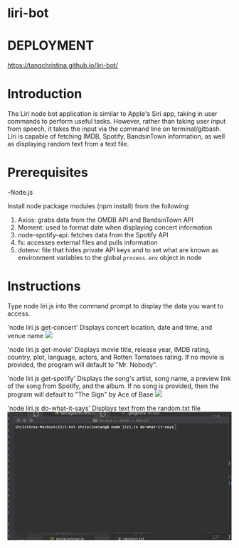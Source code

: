 # liri-bot
# DEPLOYMENT
https://tangchristina.github.io/liri-bot/

# Introduction
The Liri node bot application is similar to Apple's Siri app, taking in user commands to perform useful tasks. However, rather than taking user input from speech, it takes the input via the command line on terminal/gitbash. Liri is capable of fetching IMDB, Spotify, BandsinTown information, as well as displaying random text from a text file. 

# Prerequisites
-Node.js

Install node package modules (npm install) from the following:
1. Axios: grabs data from the OMDB API and BandsinTown API
2. Moment: used to format date when displaying concert information
3. node-spotify-api: fetches data from the Spotify API
4. fs: accesses external files and pulls information
5. dotenv: file that hides private API keys and to set what are known as environment variables to the global `process.env` object in node


# Instructions
Type node liri.js <a command listed below> into the command prompt to display the data you want to access.

'node liri.js get-concert'
Displays concert location, date and time, and venue name
![](https://github.com/tangchristina/liri-bot/blob/master/bandsintowngif.gif)

'node liri.js get-movie'
Displays movie title, release year, IMDB rating, country, plot, language, actors, and Rotten Tomatoes rating. If no movie is provided, the program will default to "Mr. Nobody".


'node liri.js get-spotify'
Displays the song's artist, song name, a preview link of the song from Spotify, and the album. If no song is provided, then the program will default to "The Sign" by Ace of Base
![](https://github.com/tangchristina/liri-bot/blob/master/bandsintowngif.gif)

'node liri.js do-what-it-says' 
Displays text from the random.txt file
![](https://github.com/tangchristina/liri-bot/blob/master/randomtxtgif.gif)
